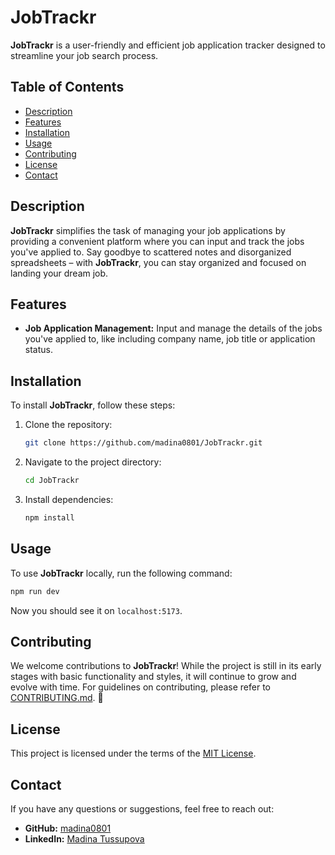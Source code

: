 # JobTrackr

**JobTrackr** is a user-friendly and efficient job application tracker designed to streamline your job search process.

## Table of Contents

- [Description](#description)
- [Features](#features)
- [Installation](#installation)
- [Usage](#usage)
- [Contributing](#contributing)
- [License](#license)
- [Contact](#contact)

## Description

**JobTrackr** simplifies the task of managing your job applications by providing a convenient platform where you can input and track the jobs you've applied to. Say goodbye to scattered notes and disorganized spreadsheets – with **JobTrackr**, you can stay organized and focused on landing your dream job.

## Features

- **Job Application Management:** Input and manage the details of the jobs you've applied to, like including company name, job title or application status.

## Installation

To install **JobTrackr**, follow these steps:

1. Clone the repository:

    ```bash
    git clone https://github.com/madina0801/JobTrackr.git
    ```

2. Navigate to the project directory:

    ```bash
    cd JobTrackr
    ```

3. Install dependencies:

    ```bash
    npm install
    ```

## Usage

To use **JobTrackr** locally, run the following command:

```bash
npm run dev
````

Now you should see it on `localhost:5173`.

## Contributing

We welcome contributions to **JobTrackr**! While the project is still in its early stages with basic functionality and styles, it will continue to grow and evolve with time. For guidelines on contributing, please refer to [CONTRIBUTING.md](CONTRIBUTING.md). 🤗

## License

This project is licensed under the terms of the [MIT License](LICENSE).

## Contact

If you have any questions or suggestions, feel free to reach out:

- **GitHub:** [madina0801](https://github.com/madina0801)
- **LinkedIn:** [Madina Tussupova](https://www.linkedin.com/in/madina-tussupova)
